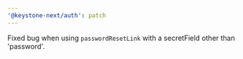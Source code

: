 ```yaml
---
'@keystone-next/auth': patch
---
```


Fixed bug when using `passwordResetLink` with a secretField other than 'password'.
